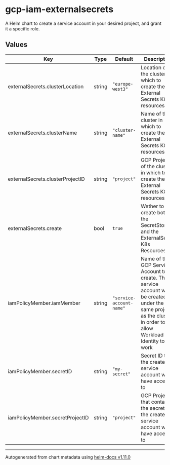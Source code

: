 # gcp-iam-externalsecrets
A Helm chart to create a service account in your desired project, and grant it a specific role.

## Values

| Key | Type | Default | Description |
|-----|------|---------|-------------|
| externalSecrets.clusterLocation | string | `"europe-west3"` | Location of the cluster in which to create the External Secrets K8s resources |
| externalSecrets.clusterName | string | `"cluster-name"` | Name of the cluster in which to create the External Secrets K8s resources |
| externalSecrets.clusterProjectID | string | `"project"` | GCP Project of the cluster in which to create the External Secrets K8s resources |
| externalSecrets.create | bool | `true` | Wether to create both the SecretStore and the ExternalSecret K8s Resources |
| iamPolicyMember.iamMember | string | `"service-account-name"` | Name of the GCP Service Account to create. The service account will be created under the same project as the cluster in order to allow Workload Identity to work |
| iamPolicyMember.secretID | string | `"my-secret"` | Secret ID that the created service account will have access to |
| iamPolicyMember.secretProjectID | string | `"project"` | GCP Project that contains the secret that the created service account will have access to |


----------------------------------------------
Autogenerated from chart metadata using [helm-docs v1.11.0](https://github.com/norwoodj/helm-docs/releases/v1.11.0)
